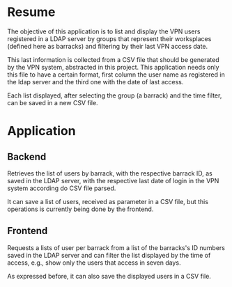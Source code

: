 # Resume

The objective of this application is to list and display the VPN users registered in a LDAP server by groups that represent their worksplaces (defined here as barracks) and filtering by their last VPN access date.

This last information is collected from a CSV file that should be generated by the VPN system, abstracted in this
project. This application needs only this file to have a certain format, first column the user name as registered
in the ldap server and the third one with the date of last access.

Each list displayed, after selecting the group (a barrack) and the time filter, can be saved in a new CSV file.

# Application

## Backend

Retrieves the list of users by barrack, with the respective barrack ID, as saved in the LDAP server, with
the respective last date of login in the VPN system according do CSV file parsed.

It can save a list of users, received as parameter in a CSV file, but this operations is currently being done
by the frontend.

## Frontend

Requests a lists of user per barrack from a list of the barracks's ID numbers saved in the LDAP server and can
filter the list displayed by the time of access, e.g., show only the users that access in seven days.

As expressed before, it can also save the displayed users in a CSV file.